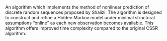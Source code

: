 An algorithm which implements the method of nonlinear prediction of discrete random sequences proposed by Shalizi. The algorithm is designed to construct and refine a Hidden Markov model under minimal structural assumptions “online” as each new observation becomes available. This algorithm offers improved time complexity compared to the original CSSR algorithm.